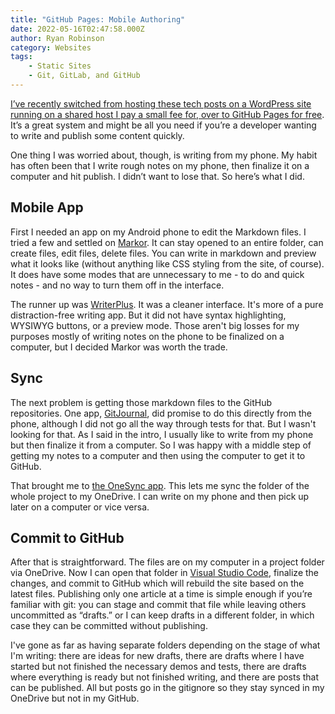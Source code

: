 ```yaml
---
title: "GitHub Pages: Mobile Authoring"
date: 2022-05-16T02:47:58.000Z
author: Ryan Robinson
category: Websites
tags:
    - Static Sites
    - Git, GitLab, and GitHub
---
```


[I’ve recently switched from hosting these tech posts on a WordPress site running on a shared host I pay a small fee for, over to GitHub Pages for free](/posts/2022/building-jekyll/). It’s a great system and might be all you need if you’re a developer wanting to write and publish some content quickly.

One thing I was worried about, though, is writing from my phone. My habit has often been that I write rough notes on my phone, then finalize it on a computer and hit publish. I didn’t want to lose that. So here’s what I did.

## Mobile App 

First I needed an app on my Android phone to edit the Markdown files. I tried a few and settled on [Markor](https://play.google.com/store/apps/details?id=net.gsantner.markor&gl=US). It can stay opened to an entire folder, can create files, edit files, delete files. You can write in markdown and preview what it looks like (without anything like CSS styling from the site, of course). It does have some modes that are unnecessary to me - to do and quick notes - and no way to turn them off in the interface.

The runner up was [WriterPlus](https://play.google.com/store/apps/details?id=co.easy4u.writer&gl=US). It was a cleaner interface. It's more of a pure distraction-free writing app. But it did not have syntax highlighting, WYSIWYG buttons, or a preview mode. Those aren't big losses for my purposes mostly of writing notes on the phone to be finalized on a computer, but I decided Markor was worth the trade.

## Sync

The next problem is getting those markdown files to the GitHub repositories. One app, [GitJournal](https://play.google.com/store/apps/details?id=io.gitjournal.gitjournal&gl=US), did promise to do this directly from the phone, although I did not go all the way through tests for that. But I wasn't looking for that. As I said in the intro, I usually like to write from my phone but then finalize it from a computer. So I was happy with a middle step of getting my notes to a computer and then using the computer to get it to GitHub.

That brought me to [the OneSync app](https://play.google.com/store/apps/details?id=com.ttxapps.onesyncv2&gl=US). This lets me sync the folder of the whole project to my OneDrive. I can write on my phone and then pick up later on a computer or vice versa.

## Commit to GitHub

After that is straightforward. The files are on my computer in a project folder via OneDrive. Now I can open that folder in [Visual Studio Code](/tags/visual-studio-code/), finalize the changes, and commit to GitHub which will rebuild the site based on the latest files. Publishing only one article at a time is simple enough if you’re familiar with git: you can stage and commit that file while leaving others uncommitted as “drafts.” or I can keep drafts in a different folder, in which case they can be committed without publishing.

I've gone as far as having separate folders depending on the stage of what I'm writing: there are ideas for new drafts, there are drafts where I have started but not finished the necessary demos and tests, there are drafts where everything is ready but not finished writing, and there are posts that can be published. All but posts go in the gitignore so they stay synced in my OneDrive but not in my GitHub.
